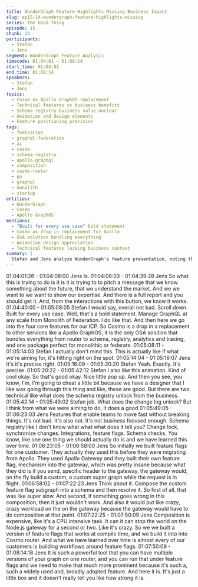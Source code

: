 ```yaml
---
title: WunderGraph Feature Highlights Missing Business Impact
slug: ep15-14-wundergraph-feature-highlights-missing
series: The Good Thing
episode: 15
chunk: 14
participants:
  - Stefan
  - Jens
segment: WunderGraph Feature Analysis
timecode: 01:04:01 – 01:08:14
start_time: 01:04:01
end_time: 01:08:14
speakers:
  - Stefan
  - Jens
topics:
  - Cosmo as Apollo GraphOS replacement
  - Technical features vs business benefits
  - Schema registry business value unclear
  - Animation and design elements
  - Feature positioning precision
tags:
  - federation
  - graphql-federation
  - ai
  - cosmo
  - schema-registry
  - apollo-graphql
  - composition
  - cosmo-router
  - go
  - graphql
  - monolith
  - startup
entities:
  - WunderGraph
  - Cosmo
  - Apollo GraphOS
mentions:
  - "Built for every use case" bold statement
  - Cosmo as drop-in replacement for Apollo
  - OSA solution bundling everything
  - Animation design appreciation
  - Technical features lacking business context
summary: |
  Stefan and Jens analyze WunderGraph's feature presentation, noting that while the positioning of Cosmo as a drop-in Apollo replacement is precise and hits their target market, the features are too technical without clear business benefits. They acknowledge good design elements but critique the lack of business value explanation for technical features like schema registry.
---
```


01:04:01:26 - 01:04:08:00
Jens
Is.
01:04:08:03 - 01:04:39:28
Jens
So what this is trying to do is it is it is trying to to pitch a message that we know something about
the future, that we understand the market. And we we want to we want to show our expertise.
And there is a full report and you should get it. And, from the interactions with this button, we
know it works.
01:04:40:00 - 01:05:08:05
Stefan
I would say, overall not bad. Scroll down. Built for every use case. Well, that's a bold statement.
Manage GraphQL at any scale from Monolith of Federation. I do like that. And then here we go
into the four core features for our ICP. So Cosmo is a drop in a replacement to other services
like a Apollo GraphOS, it is the only OSA solution that bundles everything from router to
schema, registry, analytics and tracing, and one package perfect for monolithic or federate.
01:05:08:11 - 01:05:14:03
Stefan
I actually don't mind this. This is actually like if what we're aiming for, it's hitting right on the spot.
01:05:14:04 - 01:05:16:07
Jens
It's it's precise right.
01:05:16:09 - 01:05:20:20
Stefan
Yeah. Exactly. It's precise.
01:05:20:22 - 01:05:42:12
Stefan
I also like this animation. Kind of cool okay. So that's good okay. Nice little pop up. And then you
see, you know, I'm, I'm going to cheat a little bit because we have a designer that I like was
going through this thing and like, these are good. But there are two technical like what does the
schema registry unlock from the business.
01:05:42:14 - 01:05:49:02
Stefan
job.
What does the change log unlock? But I think from what we were aiming to do, it does a good
01:05:49:05 - 01:06:23:03
Jens
Features that enable teams to move fast without breaking things. It's not bad. It's also not. It's
not business focused enough. Schema registry like I don't know what what what does it tell
you? Change lock, synchronize changes. Integrations, feature flags. Schema checks. You know,
like one one thing we should actually do is and we have learned this over time.
01:06:23:05 - 01:06:58:00
Jens
So initially we built feature flags for one customer. They actually they used this before they were
migrating from Apollo. They used Apollo Gateway and they built their own feature flag,
mechanism into the gateway, which was pretty insane because what they did is if you send,
specific header to the gateway, the gateway would, on the fly build a custom, a custom super
graph while the request is in flight.
01:06:58:02 - 01:07:22:23
Jens
Think about it. Compose the custom feature flag subgraph into a schema and then resolve it. So
first of all, that was like super slow. And second, if something goes wrong in this composition,
then it just wouldn't work. And also it would put like crazy, crazy workload on the on the gateway
because the gateway would have to do composition at that point.
01:07:22:25 - 01:07:50:09
Jens
Composition is expensive, like it's a CPU intensive task. It can it can stop the world on the
Node.js gateway for a second or two. Like it's crazy. So we we built a version of feature flags
that works at compile time, and we build it into into Cosmo router. And what we have learned
over time is almost every of our customers is building workflows around feature flags.
01:07:50:09 - 01:08:14:18
Jens
It is such a powerful tool that you can have multiple versions of your graph on one router, and
you can run that under feature flags and we need to make that much more prominent because
it's such a, such a widely used and, broadly adopted feature. And here it is. It's just a little box
and it doesn't really tell you like how strong it is.